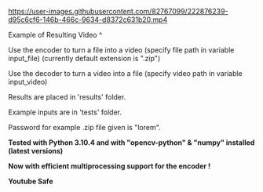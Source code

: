 https://user-images.githubusercontent.com/82767099/222876239-d95c6cf6-146b-466c-9634-d8372c631b20.mp4

Example of Resulting Video ^

Use the encoder to turn a file into a video (specify file path in variable input_file) (currently default extension is ".zip")

Use the decoder to turn a video into a file (specify video path in variable input_video) 

Results are placed in 'results' folder.


Example inputs are in 'tests' folder.



Password for example .zip file given is "lorem".

**Tested with Python 3.10.4 and with "opencv-python" & "numpy" installed (latest versions)**

**Now with efficient multiprocessing support for the encoder !**

**Youtube Safe**